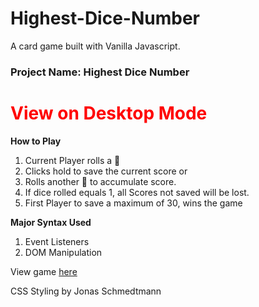 # Highest-Dice-Number
A card game built with Vanilla Javascript.

<h3><b>Project Name: Highest Dice Number</b></h3>
<h1 style="color:red;">View on Desktop Mode</h1>

<b style="font-weight:bold;">How to Play</b>
1)	Current Player rolls a 🎲
2)	Clicks hold to save the current score or 
3)	Rolls another  🎲 to accumulate score.
4)	If dice rolled equals 1, all Scores not saved will be lost.
5)	First Player to save a maximum of 30, wins the game

<b style="font-weight:bold;">Major Syntax Used</b>
1)	Event Listeners
2)	DOM Manipulation

View game <a href="https://danielflame.github.io/Highest-Dice-Number/">here</a>

CSS Styling by Jonas Schmedtmann

